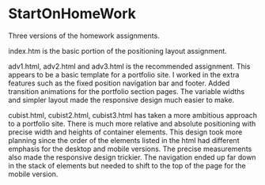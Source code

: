 # StartOnHomeWork

Three versions of the homework assignments.

index.htm is the basic portion of the positioning layout assignment.

adv1.html, adv2.html and adv3.html is the recommended assignment. This appears to be a basic template for a portfolio site. I worked in the extra features such as the fixed position navigation bar and footer. Added transition animations for the portfolio section pages. The variable widths and simpler layout made the responsive design much easier to make.

cubist.html, cubist2.html, cubist3.html has taken a more ambitious approach to a portfolio site. There is much more relative and absolute positioning with precise width and heights of container elements. This design took more planning since the order of the elements listed in the html had different emphasis for the desktop and mobile versions. The precise measurements also made the responsive design trickier. The navigation ended up far down in the stack of elements but needed to shift to the top of the page for the mobile version.
